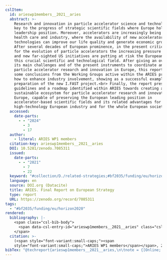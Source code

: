 ```yaml
---
cslItem:
  id: arieswp1members__2021__aries
  abstract: >-
    Research and innovation in particle accelerator science and technology is
    key to the progress of strategic scientific fields where Europe holds a
    leadership position. Moreover, accelerators are increasingly being used in
    health care and industry, where the availability of new accelerator
    technologies can improve our life quality and generate economic growth.
    After several decades of European prominence, in the present critical moment
    for the evolution of particle accelerators the increasing pressure from Asia
    and new far-sighted US initiatives are putting at risk the European role in
    this crucial scientific and technological field. After giving an overview of
    its main challenges and of the present instruments to coordinate and support
    particle accelerator research and innovation in Europe, this report presents
    some conclusions from the Working Groups active within the ARIES project on
    how to enhance industry involvement, showing as a successful example the
    preparation of the new I.FAST project.<br> Finally, the report presents some
    guidelines and a roadmap identified within ARIES towards creating a
    sustainable ecosystem for particle accelerator research and innovation in
    Europe, capable of preserving the European leading position in
    accelerator-based scientific fields and its related advantages for
    high-technology European industry and for the whole European society.
  accessed:
    date-parts:
      - - "2024"
        - 3
        - 17
  author:
    - literal: ARIES WP1 members
  citation-key: arieswp1members__2021__aries
  DOI: 10.5281/zenodo.7085311
  issued:
    date-parts:
      - - "2021"
        - 7
        - 22
  keyword: "#collection/D./related-strategies;#bf2035/funding/eu/horizon2020"
  language: en
  source: DOI.org (Datacite)
  title: ARIES. Final Report on European Strategy
  type: report
  URL: https://zenodo.org/record/7085311
tags:
  - "#bf2035/funding/eu/horizon2020"
rendered:
  bibliography: |-
    <span class="csl-bib-body">
      <span data-csl-entry-id="arieswp1members__2021__aries" class="csl-entry"><span class='author-bib'>ARIES WP1 members</span>. <span class='date-bib'>(2021)</span>. <span class='title'><i><b><span style="font-style:normal;">ARIES. Final Report on European Strategy</span></b></i></span>. <span class='URL'><a href='https://doi.org/10.5281/zenodo.7085311'>LINK</a></span></span>
    </span>
  citation: >-
    (<span style="font-variant:small-caps;"><span
    style="font-variant:small-caps;">ARIES WP1 members</span></span>, 2021)
bibTex: "@techreport{arieswp1members__2021__aries,\n\tnote = {[Online; accessed 2024-03-17]},\n\tauthor = {{ARIES WP1 members}},\n\tdoi = {10.5281/zenodo.7085311},\n\tyear = {2021},\n\tmonth = {jul 22},\n\ttitle = {ARIES. {Final} {Report} on {European} {Strategy}},\n\turl = {https://zenodo.org/record/7085311},\n\thowpublished = {https://zenodo.org/record/7085311},\n}\n\n"
---
```

